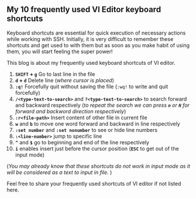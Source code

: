 ## My 10 frequently used VI Editor keyboard shortcuts

Keyboard shortcuts are essential for quick execution of necessary actions while working with SSH. Initially, it is very difficult to remember these shortcuts and get used to with them but as soon as you make habit of using them, you will start feeling the super power!

This blog is about my frequently used keyboard shortcuts of VI editor. 

1. **`SHIFT` + `g`** Go to last line in the file
2. **`d` + `d`** Delete line (*where cursor is placed*)
3.  **`:q!`** Forcefully quit without saving the file (`:wq!` to write and quit forcefully)
4. **`/<type-text-to-search>`** and **`?<type-text-to-search>`** to search forward and backward respectively (*to repeat the search we can press **`n`** or **`N`** for forward and backword direction respectively*)
5. **`:r<file-path>`** Insert content of other file in current file
6. **`w`** and **`b`** to move one word forward and backward in line respectively
7. **`:set number`** and **`:set nonumber`** to see or hide line numbers
8. **`:<line-number>`** jump to specific line 
9.  **`^`** and **`$`** go to beginning and end of the line respectively
10. **`i`** enables insert just before the cursor position (**`ESC`** to get out of the input mode)

(*You may already know that these shortcuts do not work in input mode as it will be considered as a text to input in file.* )

Feel free to share your frequently used shortcuts of VI editor if not listed here.